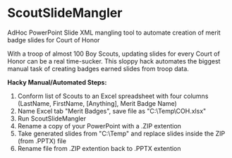 # ScoutSlideMangler
AdHoc PowerPoint Slide XML mangling tool to automate creation of merit badge slides for Court of Honor

With a troop of almost 100 Boy Scouts, updating slides for every Court of Honor can be a real time-sucker.  This sloppy hack automates the biggest manual task of creating badges earned slides from troop data.

**Hacky Manual/Automated Steps:**
1. Conform list of Scouts to an Excel spreadsheet with four columns (LastName, FirstName, [Anything], Merit Badge Name)
2. Name Excel tab "Merit Badges", save file as "C:\Temp\COH.xlsx"
3. Run ScoutSlideMangler
4. Rename a copy of your PowerPoint with a .ZIP extention
5. Take generated slides from "C:\Temp\" and replace slides inside the ZIP (from .PPTX) file
6. Rename file from .ZIP extention back to .PPTX extention

